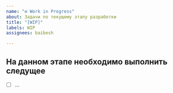 ```yaml
---
name: "⚙️ Work in Progress"
about: Задачи по текущему этапу разработки
title: "[WIP]"
labels: WIP
assignees: baibesh

---
```


## На данном этапе необходимо выполнить следущее
- [ ] ...
